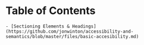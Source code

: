 # Table of Contents
    - [Sectioning Elements & Headings](https://github.com/jonwinton/accessibility-and-semantics/blob/master/files/basic-accesibility.md)